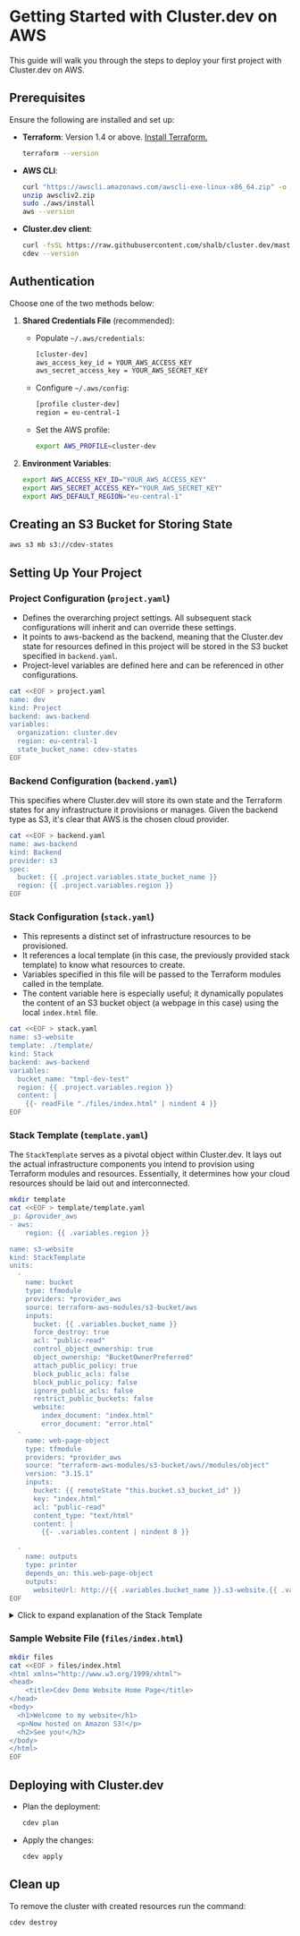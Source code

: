 # Getting Started with Cluster.dev on AWS

This guide will walk you through the steps to deploy your first project with Cluster.dev on AWS.

## Prerequisites

Ensure the following are installed and set up:

- **Terraform**: Version 1.4 or above. [Install Terraform.](https://developer.hashicorp.com/terraform/downloads)
  ```bash
  terraform --version
  ```

- **AWS CLI**:
  ```bash
  curl "https://awscli.amazonaws.com/awscli-exe-linux-x86_64.zip" -o "awscliv2.zip"
  unzip awscliv2.zip
  sudo ./aws/install
  aws --version
  ```

- **Cluster.dev client**:
  ```bash
  curl -fsSL https://raw.githubusercontent.com/shalb/cluster.dev/master/scripts/get_cdev.sh | sh
  cdev --version
  ```

## Authentication

Choose one of the two methods below:

1. **Shared Credentials File** (recommended):

    - Populate `~/.aws/credentials`:

        ```bash
        [cluster-dev]
        aws_access_key_id = YOUR_AWS_ACCESS_KEY
        aws_secret_access_key = YOUR_AWS_SECRET_KEY
        ```

    - Configure `~/.aws/config`:

        ```bash
        [profile cluster-dev]
        region = eu-central-1
        ```

    - Set the AWS profile:

        ```bash
        export AWS_PROFILE=cluster-dev
        ```

2. **Environment Variables**:
   ```bash
   export AWS_ACCESS_KEY_ID="YOUR_AWS_ACCESS_KEY"
   export AWS_SECRET_ACCESS_KEY="YOUR_AWS_SECRET_KEY"
   export AWS_DEFAULT_REGION="eu-central-1"
   ```
## Creating an S3 Bucket for Storing State

```bash
aws s3 mb s3://cdev-states
```
## Setting Up Your Project

### Project Configuration (`project.yaml`)

*   Defines the overarching project settings. All subsequent stack configurations will inherit and can override these settings.
*   It points to aws-backend as the backend, meaning that the Cluster.dev state for resources defined in this project will be stored in the S3 bucket specified in `backend.yaml`.
*   Project-level variables are defined here and can be referenced in other configurations.

```bash
cat <<EOF > project.yaml
name: dev
kind: Project
backend: aws-backend
variables:
  organization: cluster.dev
  region: eu-central-1
  state_bucket_name: cdev-states
EOF
```

### Backend Configuration (`backend.yaml`)

This specifies where Cluster.dev will store its own state and the Terraform states for any infrastructure it provisions or manages. Given the backend type as S3, it's clear that AWS is the chosen cloud provider.

```bash
cat <<EOF > backend.yaml
name: aws-backend
kind: Backend
provider: s3
spec:
  bucket: {{ .project.variables.state_bucket_name }}
  region: {{ .project.variables.region }}
EOF
```

### Stack Configuration (`stack.yaml`)

*   This represents a distinct set of infrastructure resources to be provisioned.
*   It references a local template (in this case, the previously provided stack template) to know what resources to create.
*   Variables specified in this file will be passed to the Terraform modules called in the template.
*   The content variable here is especially useful; it dynamically populates the content of an S3 bucket object (a webpage in this case) using the local `index.html` file.

```bash
cat <<EOF > stack.yaml
name: s3-website
template: ./template/
kind: Stack
backend: aws-backend
variables:
  bucket_name: "tmpl-dev-test"
  region: {{ .project.variables.region }}
  content: |
    {{- readFile "./files/index.html" | nindent 4 }}
EOF
```

### Stack Template (`template.yaml`)

The `StackTemplate` serves as a pivotal object within Cluster.dev. It lays out the actual infrastructure components you intend to provision using Terraform modules and resources. Essentially, it determines how your cloud resources should be laid out and interconnected.

```bash
mkdir template
cat <<EOF > template/template.yaml
_p: &provider_aws
- aws:
    region: {{ .variables.region }}

name: s3-website
kind: StackTemplate
units:
  -
    name: bucket
    type: tfmodule
    providers: *provider_aws
    source: terraform-aws-modules/s3-bucket/aws
    inputs:
      bucket: {{ .variables.bucket_name }}
      force_destroy: true
      acl: "public-read"
      control_object_ownership: true
      object_ownership: "BucketOwnerPreferred"
      attach_public_policy: true
      block_public_acls: false
      block_public_policy: false
      ignore_public_acls: false
      restrict_public_buckets: false
      website:
        index_document: "index.html"
        error_document: "error.html"
  -
    name: web-page-object
    type: tfmodule
    providers: *provider_aws
    source: "terraform-aws-modules/s3-bucket/aws//modules/object"
    version: "3.15.1"
    inputs:
      bucket: {{ remoteState "this.bucket.s3_bucket_id" }}
      key: "index.html"
      acl: "public-read"
      content_type: "text/html"
      content: |
        {{- .variables.content | nindent 8 }}

  -
    name: outputs
    type: printer
    depends_on: this.web-page-object
    outputs:
      websiteUrl: http://{{ .variables.bucket_name }}.s3-website.{{ .variables.region }}.amazonaws.com/
EOF
```

<details>
  <summary>Click to expand explanation of the Stack Template</summary>

 <h4>1. Provider Definition (_p)</h4> <br>

This section employs a YAML anchor, pre-setting the cloud provider and region for the resources in the stack. For this example, AWS is the designated provider, and the region is dynamically passed from the variables:

```yaml
_p: &provider_aws
- aws:
    region: {{ .variables.region }}
```

<h4>2. Units</h4> <br>

The units section is where the real action is. Each unit is a self-contained "piece" of infrastructure, typically associated with a particular Terraform module or a direct cloud resource. <br>

&nbsp;  

<h5>Bucket Unit</h5> <br>

This unit is utilizing the `terraform-aws-modules/s3-bucket/aws` module to provision an S3 bucket. Inputs for the module, such as the bucket name, are populated using variables passed into the Stack.

```yaml
name: bucket
type: tfmodule
providers: *provider_aws
source: terraform-aws-modules/s3-bucket/aws
inputs:
  bucket: {{ .variables.bucket_name }}
  ...
```

<h5>Web-page Object Unit</h5> <br>

After the bucket is created, this unit takes on the responsibility of creating a web-page object inside it. This is done using a sub-module from the S3 bucket module specifically designed for object creation. A notable feature is the remoteState function, which dynamically pulls the ID of the S3 bucket created by the previous unit:

```yaml
name: web-page-object
type: tfmodule
providers: *provider_aws
source: "terraform-aws-modules/s3-bucket/aws//modules/object"
inputs:
  bucket: {{ remoteState "this.bucket.s3_bucket_id" }}
  ...
```

<h5>Outputs Unit</h5> <br>

Lastly, this unit is designed to provide outputs, allowing users to view certain results of the Stack execution. For this template, it provides the website URL of the hosted S3 website.

```yaml
name: outputs
type: printer
depends_on: this.web-page-object
outputs:
  websiteUrl: http://{{ .variables.bucket_name }}.s3-website.{{ .variables.region }}.amazonaws.com/
```

<h4>3. Variables and Data Flow</h4> <br>

The Stack Template is adept at harnessing variables, not just from the Stack (e.g., `stack.yaml`), but also from other resources via the remoteState function. This facilitates a seamless flow of data between resources and units, enabling dynamic infrastructure creation based on real-time cloud resource states and user-defined variables.
</details>

### Sample Website File (`files/index.html`)

```bash
mkdir files
cat <<EOF > files/index.html
<html xmlns="http://www.w3.org/1999/xhtml">
<head>
    <title>Cdev Demo Website Home Page</title>
</head>
<body>
  <h1>Welcome to my website</h1>
  <p>Now hosted on Amazon S3!</p>
  <h2>See you!</h2>
</body>
</html>
EOF
```

## Deploying with Cluster.dev

- Plan the deployment:

    ```bash
    cdev plan
    ```

- Apply the changes:

    ```bash
    cdev apply
    ```

## Clean up

To remove the cluster with created resources run the command:

```bash
cdev destroy
```




